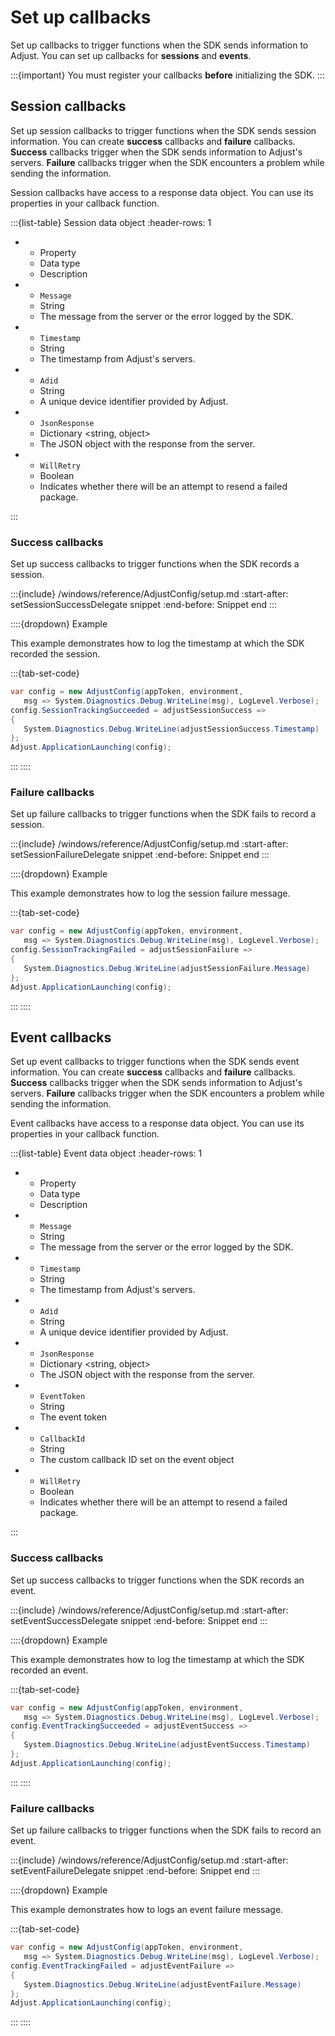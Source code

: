 # Set up callbacks

Set up callbacks to trigger functions when the SDK sends information to Adjust. You can set up callbacks for **sessions** and **events**.

:::{important}
You must register your callbacks **before** initializing the SDK.
:::

## Session callbacks

Set up session callbacks to trigger functions when the SDK sends session information. You can create **success** callbacks and **failure** callbacks. **Success** callbacks trigger when the SDK sends information to Adjust's servers. **Failure** callbacks trigger when the SDK encounters a problem while sending the information.

Session callbacks have access to a response data object. You can use its properties in your callback function.

:::{list-table} Session data object
:header-rows: 1

-  -  Property
   -  Data type
   -  Description
-  -  `Message`
   -  String
   -  The message from the server or the error logged by the SDK.
-  -  `Timestamp`
   -  String
   -  The timestamp from Adjust's servers.
-  -  `Adid`
   -  String
   -  A unique device identifier provided by Adjust.
-  -  `JsonResponse`
   -  Dictionary <string, object>
   -  The JSON object with the response from the server.
-  -  `WillRetry`
   -  Boolean
   -  Indicates whether there will be an attempt to resend a failed package.

:::

### Success callbacks

Set up success callbacks to trigger functions when the SDK records a session.

:::{include} /windows/reference/AdjustConfig/setup.md
:start-after: setSessionSuccessDelegate snippet
:end-before: Snippet end
:::

::::{dropdown} Example

This example demonstrates how to log the timestamp at which the SDK recorded the session.

:::{tab-set-code}

```c#
var config = new AdjustConfig(appToken, environment,
   msg => System.Diagnostics.Debug.WriteLine(msg), LogLevel.Verbose);
config.SessionTrackingSucceeded = adjustSessionSuccess =>
{
   System.Diagnostics.Debug.WriteLine(adjustSessionSuccess.Timestamp)
};
Adjust.ApplicationLaunching(config);
```

:::
::::

### Failure callbacks

Set up failure callbacks to trigger functions when the SDK fails to record a session.

:::{include} /windows/reference/AdjustConfig/setup.md
:start-after: setSessionFailureDelegate snippet
:end-before: Snippet end
:::

::::{dropdown} Example

This example demonstrates how to log the session failure message.

:::{tab-set-code}

```c#
var config = new AdjustConfig(appToken, environment,
   msg => System.Diagnostics.Debug.WriteLine(msg), LogLevel.Verbose);
config.SessionTrackingFailed = adjustSessionFailure =>
{
   System.Diagnostics.Debug.WriteLine(adjustSessionFailure.Message)
};
Adjust.ApplicationLaunching(config);
```

:::
::::

## Event callbacks

Set up event callbacks to trigger functions when the SDK sends event information. You can create **success** callbacks and **failure** callbacks. **Success** callbacks trigger when the SDK sends information to Adjust's servers. **Failure** callbacks trigger when the SDK encounters a problem while sending the information.

Event callbacks have access to a response data object. You can use its properties in your callback function.

:::{list-table} Event data object
:header-rows: 1

-  -  Property
   -  Data type
   -  Description
-  -  `Message`
   -  String
   -  The message from the server or the error logged by the SDK.
-  -  `Timestamp`
   -  String
   -  The timestamp from Adjust's servers.
-  -  `Adid`
   -  String
   -  A unique device identifier provided by Adjust.
-  -  `JsonResponse`
   -  Dictionary <string, object>
   -  The JSON object with the response from the server.
-  -  `EventToken`
   -  String
   -  The event token
-  -  `CallbackId`
   -  String
   -  The custom callback ID set on the event object
-  -  `WillRetry`
   -  Boolean
   -  Indicates whether there will be an attempt to resend a failed package.

:::

### Success callbacks

Set up success callbacks to trigger functions when the SDK records an event.

:::{include} /windows/reference/AdjustConfig/setup.md
:start-after: setEventSuccessDelegate snippet
:end-before: Snippet end
:::

::::{dropdown} Example

This example demonstrates how to log the timestamp at which the SDK recorded an event.

:::{tab-set-code}

```c#
var config = new AdjustConfig(appToken, environment,
   msg => System.Diagnostics.Debug.WriteLine(msg), LogLevel.Verbose);
config.EventTrackingSucceeded = adjustEventSuccess =>
{
   System.Diagnostics.Debug.WriteLine(adjustEventSuccess.Timestamp)
};
Adjust.ApplicationLaunching(config);
```

:::
::::

### Failure callbacks

Set up failure callbacks to trigger functions when the SDK fails to record an event.

:::{include} /windows/reference/AdjustConfig/setup.md
:start-after: setEventFailureDelegate snippet
:end-before: Snippet end
:::

::::{dropdown} Example

This example demonstrates how to logs an event failure message.

:::{tab-set-code}

```c#
var config = new AdjustConfig(appToken, environment,
   msg => System.Diagnostics.Debug.WriteLine(msg), LogLevel.Verbose);
config.EventTrackingFailed = adjustEventFailure =>
{
   System.Diagnostics.Debug.WriteLine(adjustEventFailure.Message)
};
Adjust.ApplicationLaunching(config);
```

:::
::::
